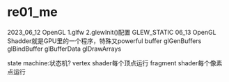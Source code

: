 # re01_me
2023_06_12 OpenGL
1.glfw
2.glewInit()配置 GLEW_STATIC
06_13 OpenGL Shadder就是GPU里的一个程序，特殊又powerful
buffer
glGenBuffers
glBindBuffer
glBufferData
glDrawArrays

state machine:状态机?
vertex shader每个顶点运行
fragment shader每个像素点运行

